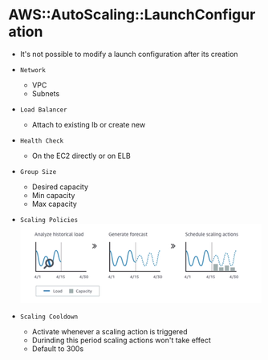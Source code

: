 # AWS::AutoScaling::LaunchConfiguration

- It's not possible to modify a launch configuration after its creation

- `Network`
  - VPC
  - Subnets
- `Load Balancer`
  - Attach to existing lb or create new
- `Health Check`
  - On the EC2 directly or on ELB
- `Group Size`
  - Desired capacity
  - Min capacity
  - Max capacity
- `Scaling Policies`
  ![Predictive Scaling](.images/predictive-scaling.png)
- `Scaling Cooldown`
  - Activate whenever a scaling action is triggered
  - Durinding this period scaling actions won't take effect
  - Default to 300s
